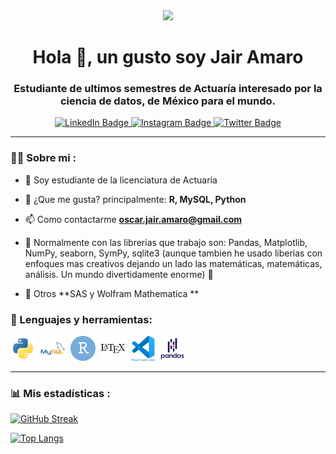 <div id = "header" align = "center">
    <img src = "https://media.giphy.com/media/9JeJyQu07mvhG2p87z/giphy.gif" width="100" />
    <h1 align = "center">Hola 👋, un gusto soy Jair Amaro</h1>
    <h3 align = "center">Estudiante de ultimos semestres de Actuaría interesado por la ciencia de datos, de México para el mundo. </h3>
</div>


<div id="badges" align="center">
    <a href="https://mx.linkedin.com" target="_blank">
        <img src="https://img.shields.io/badge/LinkedIn-0077B5?style=for-the-badge&logo=linkedin&logoColor=white"
            alt="LinkedIn Badge" />
    </a>
    <a href="https://www.instagram.com/shin_sheron" target="_blank">
        <img src="https://img.shields.io/badge/Instagram-E4405F?style=for-the-badge&logo=instagram&logoColor=white"
            alt="Instagram Badge" />
    </a>
    <a href="https://twitter.com/shin_sheron" target="_blank"> 
        <img src="https://img.shields.io/twitter/follow/shin_sheron?color=blue&logo=twitter&logoColor=blue&style=plastic"
            alt="Twitter Badge" />
    </a>
</div>


---

### 👨‍💻 Sobre mi :

- 📝 Soy estudiante de la licenciatura de Actuaría 

- 💬 ¿Que me gusta? principalmente: **R, MySQL, Python**

- 📫 Como contactarme **oscar.jair.amaro@gmail.com**

- 💫 Normalmente con las librerias que trabajo son: Pandas, Matplotlib, NumPy, seaborn, SymPy, sqlite3 (aunque tambien he usado liberias con enfoques mas creativos dejando un lado las matemáticas, matemáticas, análisis. Un mundo divertidamente enorme) 💫

- 🌱 Otros **SAS y Wolfram  Mathematica **



<div align="left">
    <h3>🔨 Lenguajes y herramientas:</h3>
    <div>
        <img src= "https://github.com/devicons/devicon/blob/master/icons/python/python-original.svg" title="Python" **alt="Python" width="40" height="40"/>&nbsp;
        <img src="https://github.com/devicons/devicon/blob/master/icons/mysql/mysql-original-wordmark.svg" title="MySQL"  alt="MySQL" width="40" height="40"/>&nbsp;
        <img src="https://github.com/devicons/devicon/blob/master/icons/rstudio/rstudio-original.svg" title="R studio"  alt="R studio" width="40" height="40"/>&nbsp;
        <img src="https://github.com/devicons/devicon/blob/master/icons/latex/latex-original.svg" title="LaTeX"  alt="LaTeX" width="40" height="40"/>&nbsp;
        <img src="https://github.com/devicons/devicon/blob/master/icons/vscode/vscode-original-wordmark.svg" title="VScode"  alt="VS code" width="40" height="40"/>&nbsp;
        <img src="https://github.com/devicons/devicon/blob/master/icons/pandas/pandas-original-wordmark.svg" title="Pandas" **alt="Pandas" width="40" height="40"/>
      </div>
</div>

---

### 📊 Mis estadísticas :

[![GitHub Streak](http://github-readme-streak-stats.herokuapp.com?user=JairAmaro&theme=blueberry&border_radius=5&locale=es&mode=weekly)](https://git.io/streak-stats)


[![Top Langs](https://github-readme-stats.vercel.app/api/top-langs/?username=JairAmaro&theme=tokyonight)](https://github.com/anuraghazra/github-readme-stats)

